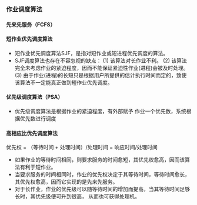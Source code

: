 ### 作业调度算法

#### 先来先服务（FCFS）

#### 短作业优先调度算法

* 短作业优先调度算法SJF，是指对短作业或短进程优先调度的算法。
* SJF调度算法也存在不容忽视的缺点：
         (1) 该算法对长作业不利。
         (2) 该算法完全未考虑作业的紧迫程度，因而不能保证紧迫性作业(进程)会被及时处理。
         (3) 由于作业(进程)的长短只是根据用户所提供的估计执行时间而定的，致使该算法不一定能真正做到短作业优先调度。  

#### 优先级调度算法（PSA）

* 优先级调度算法是根据作业的紧迫程度，有外部赋予 作业一个优先数，系统根据优先数进行调度

#### 高相应比优先调度算法

优先权 = （等待时间 + 处理时间）/处理时间 = 响应时间/处理时间

* 如果作业的等待时间相同，则要求服务的时间愈短，其优先权愈高，因而该算法有利于短作业。
*  当要求服务的时间相同时，作业的优先权决定于其等待时间，等待时间愈长，其优先权愈高，因而它实现的是先来先服务。
* 对于长作业，作业的优先级可以随等待时间的增加而提高，当其等待时间足够长时，其优先级便可升到很高， 从而也可获得处理机。  

